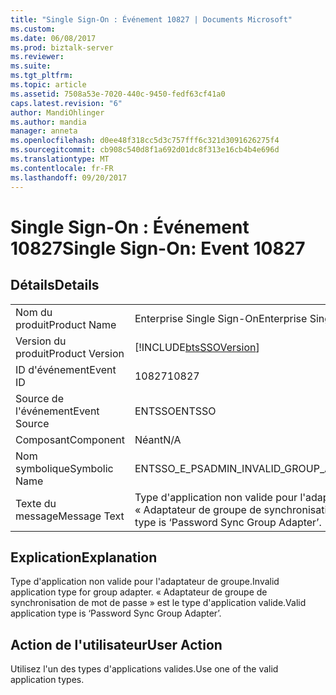 ```yaml
---
title: "Single Sign-On : Événement 10827 | Documents Microsoft"
ms.custom: 
ms.date: 06/08/2017
ms.prod: biztalk-server
ms.reviewer: 
ms.suite: 
ms.tgt_pltfrm: 
ms.topic: article
ms.assetid: 7508a53e-7020-440c-9450-fedf63cf41a0
caps.latest.revision: "6"
author: MandiOhlinger
ms.author: mandia
manager: anneta
ms.openlocfilehash: d0ee48f318cc5d3c757fff6c321d3091626275f4
ms.sourcegitcommit: cb908c540d8f1a692d01dc8f313e16cb4b4e696d
ms.translationtype: MT
ms.contentlocale: fr-FR
ms.lasthandoff: 09/20/2017
---
```

# <a name="single-sign-on-event-10827"></a><span data-ttu-id="3fd86-102">Single Sign-On : Événement 10827</span><span class="sxs-lookup"><span data-stu-id="3fd86-102">Single Sign-On: Event 10827</span></span>
## <a name="details"></a><span data-ttu-id="3fd86-103">Détails</span><span class="sxs-lookup"><span data-stu-id="3fd86-103">Details</span></span>  
  
|||  
|-|-|  
|<span data-ttu-id="3fd86-104">Nom du produit</span><span class="sxs-lookup"><span data-stu-id="3fd86-104">Product Name</span></span>|<span data-ttu-id="3fd86-105">Enterprise Single Sign-On</span><span class="sxs-lookup"><span data-stu-id="3fd86-105">Enterprise Single Sign-On</span></span>|  
|<span data-ttu-id="3fd86-106">Version du produit</span><span class="sxs-lookup"><span data-stu-id="3fd86-106">Product Version</span></span>|[!INCLUDE[btsSSOVersion](../includes/btsssoversion-md.md)]|  
|<span data-ttu-id="3fd86-107">ID d'événement</span><span class="sxs-lookup"><span data-stu-id="3fd86-107">Event ID</span></span>|<span data-ttu-id="3fd86-108">10827</span><span class="sxs-lookup"><span data-stu-id="3fd86-108">10827</span></span>|  
|<span data-ttu-id="3fd86-109">Source de l'événement</span><span class="sxs-lookup"><span data-stu-id="3fd86-109">Event Source</span></span>|<span data-ttu-id="3fd86-110">ENTSSO</span><span class="sxs-lookup"><span data-stu-id="3fd86-110">ENTSSO</span></span>|  
|<span data-ttu-id="3fd86-111">Composant</span><span class="sxs-lookup"><span data-stu-id="3fd86-111">Component</span></span>|<span data-ttu-id="3fd86-112">Néant</span><span class="sxs-lookup"><span data-stu-id="3fd86-112">N/A</span></span>|  
|<span data-ttu-id="3fd86-113">Nom symbolique</span><span class="sxs-lookup"><span data-stu-id="3fd86-113">Symbolic Name</span></span>|<span data-ttu-id="3fd86-114">ENTSSO_E_PSADMIN_INVALID_GROUP_ADAPTER_TYPE</span><span class="sxs-lookup"><span data-stu-id="3fd86-114">ENTSSO_E_PSADMIN_INVALID_GROUP_ADAPTER_TYPE</span></span>|  
|<span data-ttu-id="3fd86-115">Texte du message</span><span class="sxs-lookup"><span data-stu-id="3fd86-115">Message Text</span></span>|<span data-ttu-id="3fd86-116">Type d'application non valide pour l'adaptateur de groupe.</span><span class="sxs-lookup"><span data-stu-id="3fd86-116">Invalid application type for group adapter.</span></span> <span data-ttu-id="3fd86-117">« Adaptateur de groupe de synchronisation de mot de passe » est le type d'application valide.</span><span class="sxs-lookup"><span data-stu-id="3fd86-117">Valid application type is ‘Password Sync Group Adapter’.</span></span>|  
  
## <a name="explanation"></a><span data-ttu-id="3fd86-118">Explication</span><span class="sxs-lookup"><span data-stu-id="3fd86-118">Explanation</span></span>  
 <span data-ttu-id="3fd86-119">Type d'application non valide pour l'adaptateur de groupe.</span><span class="sxs-lookup"><span data-stu-id="3fd86-119">Invalid application type for group adapter.</span></span> <span data-ttu-id="3fd86-120">« Adaptateur de groupe de synchronisation de mot de passe » est le type d'application valide.</span><span class="sxs-lookup"><span data-stu-id="3fd86-120">Valid application type is ‘Password Sync Group Adapter’.</span></span>  
  
## <a name="user-action"></a><span data-ttu-id="3fd86-121">Action de l'utilisateur</span><span class="sxs-lookup"><span data-stu-id="3fd86-121">User Action</span></span>  
 <span data-ttu-id="3fd86-122">Utilisez l'un des types d'applications valides.</span><span class="sxs-lookup"><span data-stu-id="3fd86-122">Use one of the valid application types.</span></span>